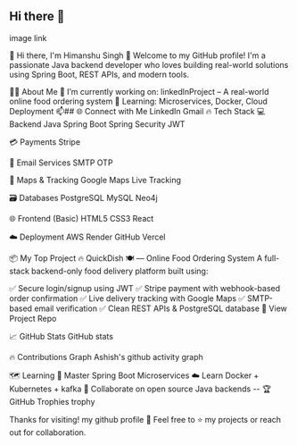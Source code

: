## Hi there 👋

<!--
**himanshusingh45/himanshusingh45** is a ✨ _special_ ✨ repository because its `README.md` (this file) appears on your GitHub profile.

Here are some ideas to get you started:

- 🔭 I’m currently working on ...
- 🌱 I’m currently learning ...
- 👯 I’m looking to collaborate on ...
- 🤔 I’m looking for help with ...
- 💬 Ask me about ...
- 📫 How to reach me: ...
- 😄 Pronouns: ...
- ⚡ Fun fact: ...
-->image link
👋 Hi there, I'm Himanshu Singh
🚀 Welcome to my GitHub profile! I'm a passionate Java backend developer who loves building real-world solutions using Spring Boot, REST APIs, and modern tools.

🧑‍💻 About Me
🔭 I’m currently working on: linkedlnProject – A real-world online food ordering system
🌱 Learning: Microservices, Docker, Cloud Deployment
📫## 🌐 Connect with Me LinkedIn Gmail
🔥 Tech Stack
💻 Backend
Java Spring Boot Spring Security JWT

💳 Payments
Stripe

📧 Email Services
SMTP OTP

📍 Maps & Tracking
Google Maps Live Tracking

🗃️ Databases
PostgreSQL MySQL Neo4j

🌐 Frontend (Basic)
HTML5 CSS3 React

☁️ Deployment
AWS Render GitHub Vercel

📦 My Top Project
🔥 QuickDish 🍽️ — Online Food Ordering System
A full-stack backend-only food delivery platform built using:

✅ Secure login/signup using JWT
✅ Stripe payment with webhook-based order confirmation
✅ Live delivery tracking with Google Maps
✅ SMTP-based email verification
✅ Clean REST APIs & PostgreSQL database
🔗 View Project Repo

📈 GitHub Stats
GitHub stats

🔥 Contributions Graph
Ashish's github activity graph

🗺️ Learning
🚀 Master Spring Boot Microservices
☁️ Learn Docker + Kubernetes + kafka
🤝 Collaborate on open source Java backends --
🏆 GitHub Trophies
trophy

Thanks for visiting! my github profile 🙌
Feel free to ⭐ my projects or reach out for collaboration.
